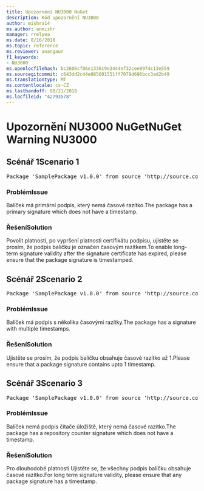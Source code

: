 ```yaml
---
title: Upozornění NU3000 NuGet
description: Kód upozornění NU3000
author: mishra14
ms.author: anmishr
manager: rrelyea
ms.date: 8/16/2018
ms.topic: reference
ms.reviewer: anangaur
f1_keywords:
- NU3000
ms.openlocfilehash: bc2606cf06e1336c9e3444ef32cee0974c13e559
ms.sourcegitcommit: c643dd2c44e085601551ff7079d696bcc3ad2b49
ms.translationtype: MT
ms.contentlocale: cs-CZ
ms.lasthandoff: 08/21/2018
ms.locfileid: "42793578"
---
```

# <a name="nuget-warning-nu3000"></a><span data-ttu-id="5e8ec-103">Upozornění NU3000 NuGet</span><span class="sxs-lookup"><span data-stu-id="5e8ec-103">NuGet Warning NU3000</span></span>

## <a name="scenario-1"></a><span data-ttu-id="5e8ec-104">Scénář 1</span><span class="sxs-lookup"><span data-stu-id="5e8ec-104">Scenario 1</span></span>

<pre>Package 'SamplePackage v1.0.0' from source 'http://source.com/index.json': The primary signature does not have a timestamp.</pre>

### <a name="issue"></a><span data-ttu-id="5e8ec-105">Problém</span><span class="sxs-lookup"><span data-stu-id="5e8ec-105">Issue</span></span>

<span data-ttu-id="5e8ec-106">Balíček má primární podpis, který nemá časové razítko.</span><span class="sxs-lookup"><span data-stu-id="5e8ec-106">The package has a primary signature which does not have a timestamp.</span></span>


### <a name="solution"></a><span data-ttu-id="5e8ec-107">Řešení</span><span class="sxs-lookup"><span data-stu-id="5e8ec-107">Solution</span></span>

<span data-ttu-id="5e8ec-108">Povolit platnosti, po vypršení platnosti certifikátu podpisu, ujistěte se prosím, že podpis balíčku je označen časovým razítkem.</span><span class="sxs-lookup"><span data-stu-id="5e8ec-108">To enable long-term signature validity after the signature certificate has expired, please ensure that the package signature is timestamped.</span></span>



## <a name="scenario-2"></a><span data-ttu-id="5e8ec-109">Scénář 2</span><span class="sxs-lookup"><span data-stu-id="5e8ec-109">Scenario 2</span></span>

<pre>Package 'SamplePackage v1.0.0' from source 'http://source.com/index.json': Multiple timestamps are not accepted.</pre>

### <a name="issue"></a><span data-ttu-id="5e8ec-110">Problém</span><span class="sxs-lookup"><span data-stu-id="5e8ec-110">Issue</span></span>

<span data-ttu-id="5e8ec-111">Balíček má podpis s několika časovými razítky.</span><span class="sxs-lookup"><span data-stu-id="5e8ec-111">The package has a signature with multiple timestamps.</span></span>


### <a name="solution"></a><span data-ttu-id="5e8ec-112">Řešení</span><span class="sxs-lookup"><span data-stu-id="5e8ec-112">Solution</span></span>

<span data-ttu-id="5e8ec-113">Ujistěte se prosím, že podpis balíčku obsahuje časové razítko až 1.</span><span class="sxs-lookup"><span data-stu-id="5e8ec-113">Please ensure that a package signature contains upto 1 timestamp.</span></span>



## <a name="scenario-3"></a><span data-ttu-id="5e8ec-114">Scénář 3</span><span class="sxs-lookup"><span data-stu-id="5e8ec-114">Scenario 3</span></span>

<pre>Package 'SamplePackage v1.0.0' from source 'http://source.com/index.json': The repository countersignature does not have a timestamp.</pre>

### <a name="issue"></a><span data-ttu-id="5e8ec-115">Problém</span><span class="sxs-lookup"><span data-stu-id="5e8ec-115">Issue</span></span>

<span data-ttu-id="5e8ec-116">Balíček nemá podpis čítače úložiště, který nemá časové razítko.</span><span class="sxs-lookup"><span data-stu-id="5e8ec-116">The package has a repository counter signature which does not have a timestamp.</span></span>


### <a name="solution"></a><span data-ttu-id="5e8ec-117">Řešení</span><span class="sxs-lookup"><span data-stu-id="5e8ec-117">Solution</span></span>

<span data-ttu-id="5e8ec-118">Pro dlouhodobé platnosti Ujistěte se, že všechny podpis balíčku obsahuje časové razítko.</span><span class="sxs-lookup"><span data-stu-id="5e8ec-118">For long term signature validity, please ensure that any package signature has a timestamp.</span></span>


